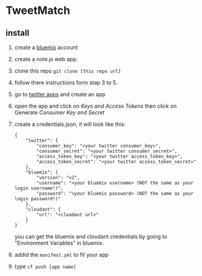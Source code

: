 # TweetMatch

## install
1. create a [bluemix](http://console.eu-gb.bluemix.net) account
2. create a note.js web app.
3. clone this repo `git clone [this repo url]`
4. follow there instructions form stap 3 to 5.
6. go to [twitter apps](https://apps.twitter.com/) and create an app
7. open the app and click on *Keys and Access Tokens* then click on Generate *Consumer Key and Secret*
5. create a credentials.json, it will look like this:
	```
	{
		"twitter": {
			"consumer_key": "<your twitter consumer_key>",
			"consumer_secret": "<your twitter consumer_secret>",
			"access_token_key": "<your twitter access_token_key>",
			"access_token_secret": "<your twitter access_token_secret>"
		},
		"bluemix": {
			"version": "v2",
			"username": "<your bluemix username> (NOT the same as your login username!)",
			"password": "<your bluemix password> (NOT the same as your login password!)"
		},
		"cloudant": {
			"url": "<cloadant url>"
		}
	}
	```
	you can get the bluemix and cloudant credentials by going to "Environment Variables" in bluemix.

6. addid the `manifest.yml` to fit your app
6. type `cf push [app name]`
